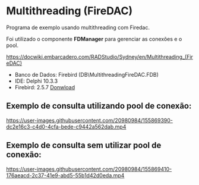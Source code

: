 # Multithreading (FireDAC)

Programa de exemplo usando multithreading com Firedac.

Foi utilizado o componente **FDManager** para gerenciar as conexões e o pool.

https://docwiki.embarcadero.com/RADStudio/Sydney/en/Multithreading_(FireDAC)


* Banco de Dados: Firebird (DB\MultithreadingFireDAC.FDB)
* IDE: Delphi 10.3.3
* Firebird: 2.5.7 [Donwload](http://sourceforge.net/projects/firebird/files/firebird-win32/2.5.7-Release/Firebird-2.5.7.27050_0_Win32.exe/download)

## Exemplo de consulta utilizando pool de conexão:

https://user-images.githubusercontent.com/20980984/155869390-dc2e16c3-c4d0-4cfa-bede-c9442a562dab.mp4

## Exemplo de consulta sem utilizar pool de conexão:

https://user-images.githubusercontent.com/20980984/155869410-176aeacd-2c37-41e9-abd5-55b1d42d0eda.mp4
